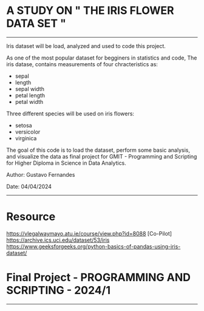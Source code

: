 # A STUDY ON " THE IRIS FLOWER DATA SET "
***

Iris dataset will be load, analyzed and used to code this project.

As one of the most popular dataset for begginers in statistics and code, The iris datase, contains measurements of four chracteristics as:
- sepal
- length
- sepal width
- petal length
- petal width 

Three different species will be used on iris flowers:

- setosa
- versicolor
- virginica

The goal of this code is to load the dataset, perform some basic analysis, and visualize the data as final project for GMIT - Programming and Scripting for Higher Diploma in Science in Data Analytics.

Author: Gustavo Fernandes

Date: 04/04/2024
***
# Resource

https://vlegalwaymayo.atu.ie/course/view.php?id=8088
[Co-Pilot]
https://archive.ics.uci.edu/dataset/53/iris
https://www.geeksforgeeks.org/python-basics-of-pandas-using-iris-dataset/

# Final Project - PROGRAMMING AND SCRIPTING - 2024/1
***
